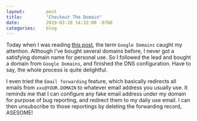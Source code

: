 ```yaml
---
layout:        post
title:         "Checkout The Domain"
date:          2019-03-28 14:32:00 -0700
categories:    blog
---
```


Today when I was reading [this post](https://medium.com/@glmdev/creating-the-ultimate-free-personal-website-d2ae3db177e2), the term `Google Domains` caught my attention. Although I've bought several domains before, I never got a satisfying domain name for personal use. So I followed the lead and bought a domain from `Google Domains`, and finished the DNS configuration. Have to say, the whole process is quite delightful.

I even tried the `Email forwarding` feature, which basically redirects all emails from `xxx@YOUR.DOMAIN` to whatever email address you usually use. It reminds me that I can configure any fake email address under my domain for purpose of bug reporting, and redirect them to my daily use email. I can then unsubscribe to those reportings by deleting the forwarding record, ASESOME!
